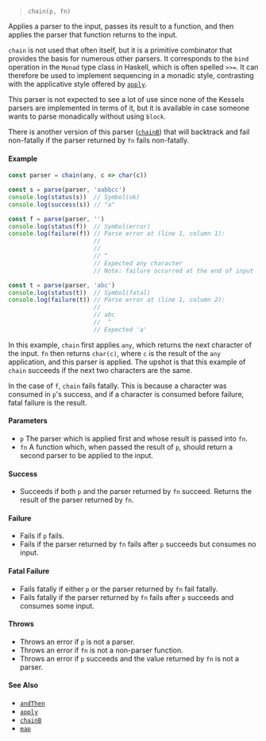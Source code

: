 <!--
 Copyright (c) 2020 Thomas J. Otterson
 
 This software is released under the MIT License.
 https://opensource.org/licenses/MIT
-->

> `chain(p, fn)`

Applies a parser to the input, passes its result to a function, and then applies the parser that function returns to the input.

`chain` is not used that often itself, but it is a primitive combinator that provides the basis for numerous other parsers. It corresponds to the `bind` operation in the `Monad` type class in Haskell, which is often spelled `>>=`. It can therefore be used to implement sequencing in a monadic style, contrasting with the applicative style offered by [`apply`](apply.md).

This parser is not expected to see a lot of use since none of the Kessels parsers are implemented in terms of it, but it is available in case someone wants to parse monadically without using `block`.

There is another version of this parser ([`chainB`](chainb.md)) that will backtrack and fail non-fatally if the parser returned by `fn` fails non-fatally.

#### Example

```javascript
const parser = chain(any, c => char(c))

const s = parse(parser, 'aabbcc')
console.log(status(s))  // Symbol(ok)
console.log(success(s)) // "a"

const f = parse(parser, '')
console.log(status(f))  // Symbol(error)
console.log(failure(f)) // Parse error at (line 1, column 1):
                        //
                        // 
                        // ^
                        // Expected any character
                        // Note: failure occurred at the end of input

const t = parse(parser, 'abc')
console.log(status(t))  // Symbol(fatal)
console.log(failure(t)) // Parse error at (line 1, column 2):
                        //
                        // abc
                        //  ^
                        // Expected 'a'
```

In this example, `chain` first applies `any`, which returns the next character of the input. `fn` then returns `char(c)`, where `c` is the result of the `any` application, and this parser is applied. The upshot is that this example of `chain` succeeds if the next two characters are the same.

In the case of `f`, `chain` fails fatally. This is because a character was consumed in `p`'s success, and if a character is consumed before failure, fatal failure is the result.

#### Parameters

* `p` The parser which is applied first and whose result is passed into `fn`.
* `fn` A function which, when passed the result of `p`, should return a second parser to be applied to the input.

#### Success

* Succeeds if both `p` and the parser returned by `fn` succeed. Returns the result of the parser returned by `fn`.

#### Failure

* Fails if `p` fails.
* Fails if the parser returned by `fn` fails after `p` succeeds but consumes no input.

#### Fatal Failure

* Fails fatally if either `p` or the parser returned by `fn` fail fatally.
* Fails fatally if the parser returned by `fn` fails after `p` succeeds and consumes some input.

#### Throws

* Throws an error if `p` is not a parser.
* Throws an error if `fn` is not a non-parser function.
* Throws an error if `p` succeeds and the value returned by `fn` is not a parser.

#### See Also

* [`andThen`](andthen.md)
* [`apply`](apply.md)
* [`chainB`](chainb.md)
* [`map`](map.md)